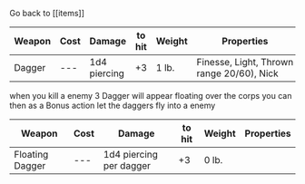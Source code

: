 Go back to [[items]]

| Weapon | Cost | Damage       | to hit | Weight | Properties                                    |
| ------ | ---- | ------------ | ------ | ------ | --------------------------------------------- |
| Dagger | ---  | 1d4 piercing | +3     | 1 lb.  | Finesse, Light, Thrown range 20/60), Nick<br> |
when you kill a enemy 3 Dagger will appear floating over the corps 
you can then as a Bonus action let the daggers fly into a enemy 

| Weapon          | Cost | Damage                  | to hit | Weight | Properties |
| --------------- | ---- | ----------------------- | ------ | ------ | ---------- |
| Floating Dagger | ---  | 1d4 piercing per dagger | +3     | 0 lb.  | <br>       |
